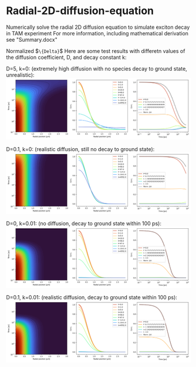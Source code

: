 # Radial-2D-diffusion-equation
Numerically solve the radial 2D diffusion equation to simulate exciton decay in TAM experiment
For more information, including mathematical derivation see "Summary.docx"

Normalized $`\{Delta}`$
Here are some test results with differetn values of the diffusion coefficient, D, and decay constant k:

D=5, k=0: (extremely high diffusion with no species decay to ground state, unrealistic):
![D=5, k=0](D=5,k=0.png)

D=0.1, k=0: (realistic diffusion, still no decay to ground state):
![D=0.1, k=0](D=0.1,k=0.png)

D=0, k=0.01: (no diffusion, decay to ground state within 100 ps):
![D=0, k=0.01](D=0,k=0.01.png)

D=0.1, k=0.01: (realistic diffusion, decay to ground state within 100 ps):
![D=0.01, k=0.01](D=0.1,k=0.01.png)
